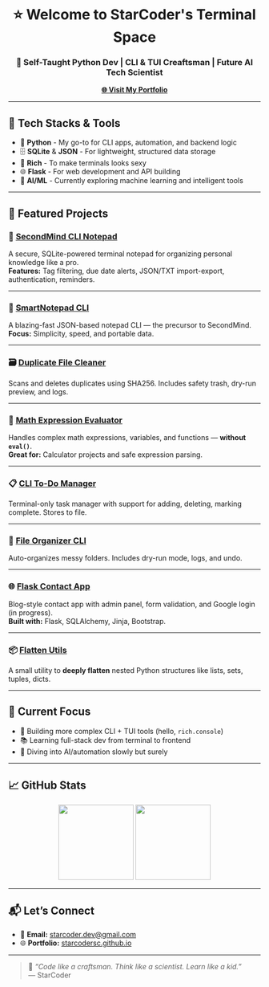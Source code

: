 <h1 align="center">⭐ Welcome to StarCoder's Terminal Space</h1>
<h3 align="center">🧠 Self-Taught Python Dev | CLI & TUI Creaftsman | Future AI Tech Scientist</h3>

<p align="center">
  <a href="https://starcodersc.github.io" target="_blank"><strong>🌐 Visit My Portfolio</strong></a>
</p>

---

## 🔧 Tech Stacks & Tools

- 🐍 **Python** - My go-to for CLI apps, automation, and backend logic
- 🗄️ **SQLite** & **JSON** - For lightweight, structured data storage
- 🎨 **Rich** - To make terminals looks sexy
- 🌐 **Flask** - For web development and API building
- 🤖 **AI/ML** - Currently exploring machine learning and intelligent tools

---

## 🧠 Featured Projects

### 📝 [SecondMind CLI Notepad](https://github.com/StarCoderSC/secondmind-cli)  
A secure, SQLite-powered terminal notepad for organizing personal knowledge like a pro.  
**Features:** Tag filtering, due date alerts, JSON/TXT import-export, authentication, reminders.

---

### 📓 [SmartNotepad CLI](https://github.com/StarCoderSC/smartnotepad-cli)  
A blazing-fast JSON-based notepad CLI — the precursor to SecondMind.  
**Focus:** Simplicity, speed, and portable data.

---

### 🗃️ [Duplicate File Cleaner](https://github.com/StarCoderSC/duplicate-file-cleaner)  
Scans and deletes duplicates using SHA256. Includes safety trash, dry-run preview, and logs.

---

### 🔢 [Math Expression Evaluator](https://github.com/StarCoderSC/math-expression-evaluator)  
Handles complex math expressions, variables, and functions — **without `eval()`**.  
**Great for:** Calculator projects and safe expression parsing.

---

### 📋 [CLI To-Do Manager](https://github.com/StarCoderSC/cli-todo-manager)  
Terminal-only task manager with support for adding, deleting, marking complete. Stores to file.

---

### 🧹 [File Organizer CLI](https://github.com/StarCoderSC/file-organizer-cli)  
Auto-organizes messy folders. Includes dry-run mode, logs, and undo.

---

### 🌐 [Flask Contact App](https://github.com/StarCoderSC/flask-contact-app)  
Blog-style contact app with admin panel, form validation, and Google login (in progress).  
**Built with:** Flask, SQLAlchemy, Jinja, Bootstrap.

---

### 📦 [Flatten Utils](https://github.com/StarCoderSC/flatten-utils)  
A small utility to **deeply flatten** nested Python structures like lists, sets, tuples, dicts.

---

## 🎯 Current Focus

- 🔧 Building more complex CLI + TUI tools (hello, `rich.console`)
- 📚 Learning full-stack dev from terminal to frontend
- 🤖 Diving into AI/automation slowly but surely

---

## 📈 GitHub Stats

<p align="center">
  <img src="https://github-readme-stats.vercel.app/api?username=StarCoderSC&show_icons=true&count_private=true&theme=radical" height="150" />
  <img src="https://github-readme-stats.vercel.app/api/top-langs/?username=StarCoderSC&layout=compact&theme=radical" height="150" />
</p>

---

## 📬 Let’s Connect

- 📧 **Email:** starcoder.dev@gmail.com
- 🌐 **Portfolio:** [starcodersc.github.io](https://starcodersc.github.io)

---

> 🧠 *“Code like a craftsman. Think like a scientist. Learn like a kid.”*  
> — StarCoder  